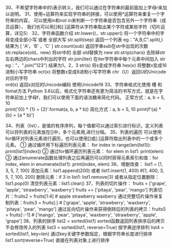 30、不希望字符串中的\表示转义，我们可以通过在字符串的最前面加上字母r来加以说明。
31、使用+运算符来实现字符串的拼接，可以使用*运算符来重复一个字符串的内容，
	可以使用in和not in来判断一个字符串是否包含另外一个字符串（成员运算），
	我们也可以用[]和[:]运算符从字符串取出某个字符或某些字符（切片运算，详见5）
32、字符串函数介绍
	str.lower()，str.upper()   将一个字符串中的字母变成全部小写  或者  全部大写
	str.split(sep)  返回一个列表  eg："A,B,C".split(,)  结果为 [ 'A'，'B' ，'C' ]
	str.count(sub)  返回字串sub在str中出现的次数
	str.replace(old，new)  将str中的 全部 old替换为 new
	str.strip(chars)  去除掉str左右两边的chars中列出的字符
	str.join(iter)  在iter字符串中每个元素中间加入 str  eg："，".join("123")  结果为1，2，3
	str(s) 将s变成字符串
	hex(x)  将整数x变成16进制小写字符串
	oct(x)  将整数x变成8进制小写字符串
	chr（U）返回U的Unicode对应的字符     
	ord(s) 返回s对应的Unicode编码    使用Unicode16
33、字符串格式化使用 槽 和 fomat方法
	Python 3.6以后，格式化字符串还有更为简洁的书写方式，就是在字符串前加上字母f，我们可以使用下面的语法糖来简化代码。
	正常方式：a, b = 5, 10   
		print('{0} * {1} = {2}'.format(a, b, a * b))
	简化方式：a, b = 5, 10
		print(f'{a} * {b} = {a * b}')


34、列表（list），是值的有序序列，每个值都可以通过索引进行标识，定义列表可以将列表的元素放在[]中，多个元素用,进行分隔。
35、列表的遍历
	可以使用for循环对列表元素进行遍历，也可以使用[]或[:]运算符取出列表中的一个或多个元素。
	① 通过循环用下标遍历列表元素： for index in range(len(list1)): 
					print(list1[index])
	② 通过for循环遍历列表元素： for elem in list1:
				print(elem)
	③ 通过enumerate函数处理列表之后再遍历可以同时获得元素索引和值：for index, elem in enumerate(list1):
								print(index, elem)
36、增删改查：  list1 = [1, 3, 5, 7, 100]
	添加元素：list1.append(200) 或者 list1.insert(1, 400)  #[1, 400, 3, 5, 7, 100, 200]
	删除元素：if 3 in list1:
		    list1.remove(3)
	       或者从指定位置删除：list1.pop(0)
	清空列表元素：list1.clear()
37、列表的切片操作：	fruits = ['grape', 'apple', 'strawberry', 'waxberry']		fruits += ['pitaya', 'pear', 'mango']
	列表切片：fruits2 = fruits[1:4]		# apple strawberry waxberry
	通过完整切片操作来复制列表：fruits3 = fruits[:]	# ['grape', 'apple', 'strawberry', 'waxberry', 'pitaya', 'pear', 'mango']
	通过反向切片操作来获得倒转后的列表的拷贝：fruits5 = fruits[::-1]	# ['mango', 'pear', 'pitaya', 'waxberry', 'strawberry', 'apple', 'grape']
38、列表的排序
	list2 = sorted(list1)		sorted函数返回列表排序后的拷贝不会修改传入的列表
	list3 = sorted(list1, reverse=True)	按字典逆序排列
	list4 = sorted(list1, key=len)		通过key关键字参数指定，根据字符串长度进行排序
	list1.sort(reverse=True)		直接在列表对象上进行排序